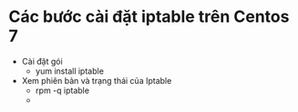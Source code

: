 # Các bước cài đặt iptable trên Centos 7 
- Cài đặt gói 
  - yum install iptable
- Xem phiên bản và trạng thái của Iptable
  - rpm -q iptable 
  - 